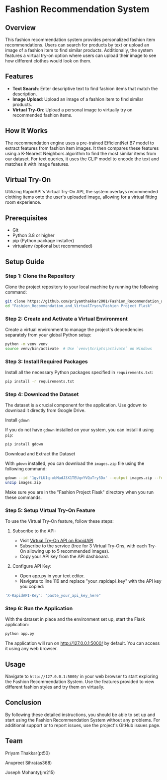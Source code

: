 # Fashion Recommendation System

## Overview

This fashion recommendation system provides personalized fashion item recommendations. Users can search for products by text or upload an image of a fashion item to find similar products. Additionally, the system features a virtual try-on option where users can upload their image to see how different clothes would look on them.

## Features

- **Text Search**: Enter descriptive text to find fashion items that match the description.
- **Image Upload**: Upload an image of a fashion item to find similar products.
- **Virtual Try-On**: Upload a personal image to virtually try on recommended fashion items.

## How It Works

The recommendation engine uses a pre-trained EfficientNet B7 model to extract features from fashion item images. It then compares these features using a K-Nearest Neighbors algorithm to find the most similar items from our dataset. For text queries, it uses the CLIP model to encode the text and matches it with image features.

## Virtual Try-On

Utilizing RapidAPI's Virtual Try-On API, the system overlays recommended clothing items onto the user's uploaded image, allowing for a virtual fitting room experience.

## Prerequisites

- Git
- Python 3.8 or higher
- pip (Python package installer)
- virtualenv (optional but recommended)

## Setup Guide

### Step 1: Clone the Repository

Clone the project repository to your local machine by running the following command:

```bash
git clone https://github.com/priyamthakkar2001/Fashion_Recommendation_and_VirtualTryon.git
cd "Fashion_Recommendation_and_VirtualTryon/Fashion Project Flask"
```

### Step 2: Create and Activate a Virtual Environment

Create a virtual environment to manage the project's dependencies separately from your global Python setup:

```bash
python -m venv venv
source venv/bin/activate  # Use `venv\Scripts\activate` on Windows
```

### Step 3: Install Required Packages

Install all the necessary Python packages specified in `requirements.txt`:

```bash
pip install -r requirements.txt
```

### Step 4: Download the Dataset

The dataset is a crucial component for the application. Use gdown to download it directly from Google Drive.

Install `gdown`

If you do not have `gdown` installed on your system, you can install it using `pip`:

```bash
pip install gdown
```

Download and Extract the Dataset

With `gdown` installed, you can download the `images.zip` file using the following command:

```bash
gdown --id '1gvfLUIq-xbMadJ3X1TEUqvYVQuTry5Dx' --output images.zip --fuzzy
unzip images.zip
```

Make sure you are in the "Fashion Project Flask" directory when you run these commands.

### Step 5: Setup Virtual Try-On Feature

To use the Virtual Try-On feature, follow these steps:

1. Subscribe to the API:

   - Visit [Virtual Try-On API on RapidAPI](https://rapidapi.com/DataToBiz/api/virtual-try-on2/pricing)
   - Subscribe to the service (free for 3 Virtual Try-Ons, with each Try-On allowing up to 5 recommended images).
   - Copy your API key from the API dashboard.

2. Configure API Key:

   - Open app.py in your text editor.
   - Navigate to line 116 and replace "your_rapidapi_key" with the API key you copied:

```bash
'X-RapidAPI-Key': "paste_your_api_key_here"
```

### Step 6: Run the Application

With the dataset in place and the environment set up, start the Flask application:

```bash
python app.py
```

The application will run on http://127.0.0.1:5000/ by default. You can access it using any web browser.


## Usage

Navigate to `http://127.0.0.1:5000/` in your web browser to start exploring the Fashion Recommendation System. Use the features provided to view different fashion styles and try them on virtually.

## Conclusion

By following these detailed instructions, you should be able to set up and start using the Fashion Recommendation System without any problems. For additional support or to report issues, use the project's GitHub issues page.

## Team

Priyam Thakkar(pt50)

Anupreet Sihra(as368)

Joseph Mohanty(jm215)
